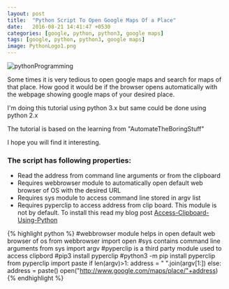 ```yaml
---
layout: post
title:  "Python Script To Open Google Maps Of a Place"
date:   2016-08-21 14:41:47 +0530
categories: [google, python, python3, google maps]
tags: [google, python, python3, google maps]
image: PythonLogo1.png
---
```

![pythonProgramming](https://2.bp.blogspot.com/-HcQQFJBUzes/V7nlHFibAmI/AAAAAAAAEgw/RPxtYcg7Eo09uJeMdB15xrlYoV_AxHIswCLcB/s1600/python-programming.png)

Some times it is very tedious to open google maps and search for maps of that place. How good it would be if the browser opens automatically with the webpage showing google maps of your desired place.

I'm doing this tutorial using python 3.x but same could be done using python 2.x

The tutorial is based on the learning from "AutomateTheBoringStuff"

I hope you will find it interesting.

### The script has following properties:

* Read the address from command line arguments or from the clipboard
* Requires webbrowser module to automatically open default web browser of OS with the desired URL
* Requires sys module to access command line stored in argv list
* Requires pyperclip to access address from clip board. This module is not by default. To install this read my blog post [Access-Clipboard-Using-Python](https://itz-azhar.github.io//python/python3/2016/06/30/Access-clipboard-using-python.html)

{% highlight python %}
#webbrowser module helps in open default web browser of os
from webbrowser import open
#sys contains command line arguments
from sys import argv
#pyperclip is a third party module used to access clipbord
#pip3 install pyperclip
#python3 -m pip install pyperclip
from pyperclip import paste
if len(argv)>1:
	address = " ".join(argv[1:])
else:
	address = paste()
open("http://www.google.com/maps/place/"+address)
{% endhighlight %}
